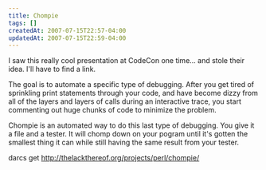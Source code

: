 ```yaml
---
title: Chompie
tags: []
createdAt: 2007-07-15T22:57-04:00
updatedAt: 2007-07-15T22:59-04:00
---
```


I saw this really cool presentation at CodeCon one time... and stole their idea. I'll have to find a link.

The goal is to automate a specific type of debugging. After you get tired of sprinkling print statements through your code, and have become dizzy from all of the layers and layers of calls during an interactive trace, you start commenting out huge chunks of code to minimize the problem.

Chompie is an automated way to do this last type of debugging. You give it a file and a tester. It will chomp down on your pogram until it's gotten the smallest thing it can while still having the same result from your tester.

darcs get http://thelackthereof.org/projects/perl/chompie/


